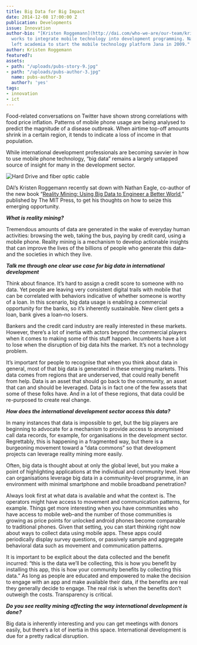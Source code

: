 ```yaml
---
title: Big Data for Big Impact
date: 2014-12-08 17:00:00 Z
publication: Developments
issue: Innovation
author-bio: "[Kristen Roggemann](http://dai.com/who-we-are/our-team/kristen-roggemann)
  works to integrate mobile technology into development programming. Nathan Eagle
  left academia to start the mobile technology platform Jana in 2009."
author: Kristen Roggemann
featured?: 
assets:
- path: "/uploads/pubs-story-9.jpg"
- path: "/uploads/pubs-author-3.jpg"
  name: pubs-author-3
  author?: 'yes'
tags:
- innovation
- ict
---
```


<p>Food-related conversations on Twitter have shown strong correlations with food price inflation. Patterns of mobile phone usage are being analysed to predict the magnitude of a disease outbreak. When airtime top-off amounts shrink in a certain region, it tends to indicate a loss of income in that population.
</p>



<p>While international development professionals are becoming savvier in how to use mobile phone technology, “big data” remains a largely untapped source of insight for many in the development sector.
</p>

![Hard Drive and fiber optic cable](/uploads/pubs-story-9.jpg "Photo credit: flickr.com/photos/nickwheeleroz") 

<p>DAI’s Kristen Roggemann recently sat down with Nathan Eagle, co-author of the new book “<a href="http://mitpress.mit.edu/books/reality-mining">Reality Mining: Using Big Data to Engineer a Better World</a>,” published by The MIT Press, to get his thoughts on how to seize this emerging opportunity.
</p>

<p><strong><em>What is reality mining?</em></strong></p>

<p>Tremendous amounts of data are generated in the wake of everyday human activities: browsing the web, taking the bus, paying by credit card, using a mobile phone. Reality mining is a mechanism to develop actionable insights that can improve the lives of the billions of people who generate this data–and the societies in which they live.
</p>

<p><strong><em>Talk me through one clear use case for big data in international development</em></strong></p>

<p>Think about finance. It’s hard to assign a credit score to someone with no data. Yet people are leaving very consistent digital trails with mobile that can be correlated with behaviors indicative of whether someone is worthy of a loan. In this scenario, big data usage is enabling a commercial opportunity for the banks, so it’s inherently sustainable. New client gets a loan, bank gives a loan–no losers.
</p>

<p>Bankers and the credit card industry are really interested in these markets. However, there’s a lot of inertia with actors beyond the commercial players when it comes to making some of this stuff happen. Incumbents have a lot to lose when the disruption of big data hits the market. It’s not a technology problem.
</p>

<p>It’s important for people to recognise that when you think about data in general, most of that big data is generated in these emerging markets. This data comes from regions that are underserved, that could really benefit from help. Data is an asset that should go back to the community, an asset that can and should be leveraged. Data is in fact one of the few assets that some of these folks have. And in a lot of these regions, that data could be re-purposed to create real change.
</p>

<p><strong><em>How does the international development sector access this data?</em></strong></p>

<p>In many instances that data is impossible to get, but the big players are beginning to advocate for a mechanism to provide access to anonymised call data records, for example, for organisations in the development sector. Regrettably, this is happening in a fragmented way, but there is a burgeoning movement toward a “data commons” so that development projects can leverage reality mining more easily.
</p>

<p>Often, big data is thought about at only the global level, but you make a point of highlighting applications at the individual and community level. How can organisations leverage big data in a community-level programme, in an environment with minimal smartphone and mobile broadband penetration?
</p>

<p>Always look first at what data is available and what the context is. The operators might have access to movement and communication patterns, for example. Things get more interesting when you have communities who have access to mobile web–and the number of those communities is growing as price points for unlocked android phones become comparable to traditional phones. Given that setting, you can start thinking right now about ways to collect data using mobile apps. These apps could periodically display survey questions, or passively sample and aggregate behavioral data such as movement and communication patterns.
</p>

<p>It is important to be explicit about the data collected and the benefit incurred: “this is the data we’ll be collecting, this is how you benefit by installing this app, this is how your community benefits by collecting this data.” As long as people are educated and empowered to make the decision to engage with an app and make available their data, if the benefits are real they generally decide to engage. The real risk is when the benefits don’t outweigh the costs. Transparency is critical.
</p>

<p><strong><em>Do you see reality mining affecting the way international development is done?</em></strong></p>

<p>Big data is inherently interesting and you can get meetings with donors easily, but there’s a lot of inertia in this space. International development is due for a pretty radical disruption.
</p>
